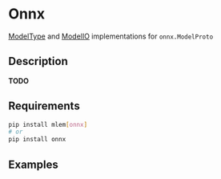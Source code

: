 # Onnx

[ModelType](/doc/user-guide/mlem-abcs#modeltype) and
[ModelIO](/doc/user-guide/mlem-abcs#modelio) implementations for
`onnx.ModelProto`

## Description

**TODO**

## Requirements

```bash
pip install mlem[onnx]
# or
pip install onnx
```

## Examples

```python

```
